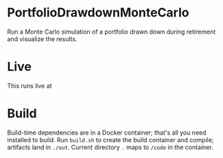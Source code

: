 # PortfolioDrawdownMonteCarlo
Run a Monte Carlo simulation of a portfolio drawn down during retirement and visualize the results. 

# Live 
This runs live at 

# Build
Build-time dependencies are in a Docker container; that's all you need installed to build. Run `build.sh` to create the build container and compile; artifacts land in `./out`. Current directory `.` maps to `/code` in the container.